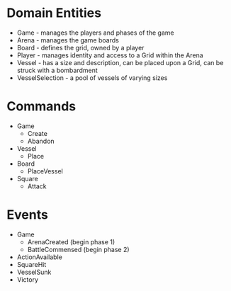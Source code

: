 # Domain Entities

- Game - manages the players and phases of the game
- Arena - manages the game boards
- Board - defines the grid, owned by a player
- Player - manages identity and access to a Grid within the Arena
- Vessel - has a size and description, can be placed upon a Grid, can be struck
  with a bombardment
- VesselSelection - a pool of vessels of varying sizes

# Commands

- Game
  - Create
  - Abandon
- Vessel
  - Place
- Board
  - PlaceVessel
- Square
  - Attack

# Events

- Game
  - ArenaCreated (begin phase 1)
  - BattleCommensed (begin phase 2)
- ActionAvailable
- SquareHit
- VesselSunk
- Victory

